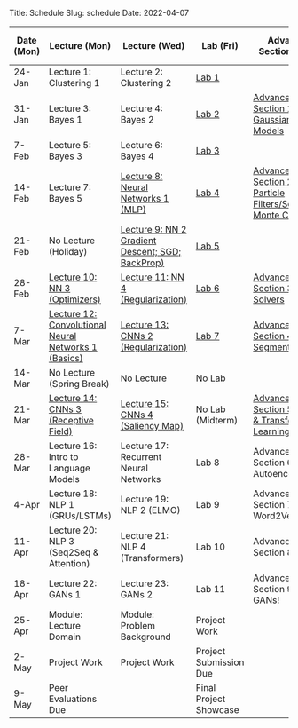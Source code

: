 Title: Schedule
Slug: schedule
Date: 2022-04-07


|Date (Mon)|Lecture (Mon)|Lecture (Wed)|Lab (Fri)|Advanced Section (Wed)|Assignment (R:Released Wed - D:Due Wed)|
|-----|-----|-----|-----|-----|-----|
|24-Jan|Lecture 1: Clustering 1|Lecture 2: Clustering 2|[Lab 1]({filename}/labs/lab01/index.md)||R:HW1|
|31-Jan|Lecture 3: Bayes 1|Lecture 4: Bayes 2|[Lab 2]({filename}/labs/lab02/index.md)|[Advanced Section 1: Gaussian Mixture Models]({filename}/a-sections/a-sec01/index.md)||
|7-Feb|Lecture 5: Bayes 3|Lecture 6: Bayes 4|[Lab 3]({filename}/labs/lab03/index.md)||R:HW2 - D:HW1|
|14-Feb| Lecture 7: Bayes 5|[Lecture 8: Neural Networks 1 (MLP)]({filename}/lectures/lecture08/index.md)|[Lab 4]({filename}/labs/lab04/index.md)|[Advanced Section 2: Particle Filters/Sequential Monte Carlo]({filename}/a-sections/a-sec02/index.md)||
|21-Feb|No Lecture (Holiday)|[Lecture 9: NN 2 Gradient Descent; SGD; BackProp)]({filename}/lectures/lecture09/index.md)|[Lab 5]({filename}/labs/lab05/index.md)||R:HW3 - D:HW2|
|28-Feb|[Lecture 10: NN 3 (Optimizers)]({filename}/lectures/lecture10/index.md)|[Lecture 11: NN 4 (Regularization)]({filename}/lectures/lecture11/index.md)|[Lab 6]({filename}/labs/lab06/index.md)|[Advanced Section 3: Solvers]({filename}/a-sections/a-sec03/index.md)||
|7-Mar|[Lecture 12: Convolutional Neural Networks 1 (Basics)]({filename}/lectures/lecture12/index.md)|[Lecture 13: CNNs 2 (Regularization)]({filename}/lectures/lecture13/index.md)|[Lab 7]({filename}/labs/lab07/index.md)|[Advanced Section 4: Segmentation]({filename}/a-sections/a-sec04/index.md)|R:HW4 - D:HW3|
|14-Mar|No Lecture (Spring Break)| No Lecture| No Lab|||
|21-Mar|[Lecture 14: CNNs 3 (Receptive Field)]({filename}/lectures/lecture14/index.md)|[Lecture 15: CNNs 4 (Saliency Map)]({filename}/lectures/lecture15/index.md)|No Lab (Midterm)|[Advanced Section 5: SOTA & Transfer Learning]({filename}/a-sections/a-sec05/index.md)||
|28-Mar|Lecture 16: Intro to Language Models|Lecture 17: Recurrent Neural Networks|Lab 8|Advanced Section 6: Autoencoders|R:HW5 - D:HW4|
|4-Apr|Lecture 18: NLP 1 (GRUs/LSTMs)| Lecture 19: NLP 2 (ELMO)|Lab 9|Advanced Section 7: Word2Vec|R:HW6(Individual)|
|11-Apr|Lecture 20: NLP 3 (Seq2Seq & Attention)|Lecture 21: NLP 4 (Transformers)| Lab 10|Advanced Section 8: BERT| D:HW5|
|18-Apr|Lecture 22: GANs 1| Lecture 23: GANs 2|Lab 11|Advanced Section 9: More GANs!|D:HW6(Individual) - R:HW7|
|25-Apr|Module: Lecture Domain| Module: Problem Background|Project Work||D:HW7|
|2-May|Project Work|Project Work|Project Submission Due|||
|9-May|Peer Evaluations Due||Final Project Showcase|||
